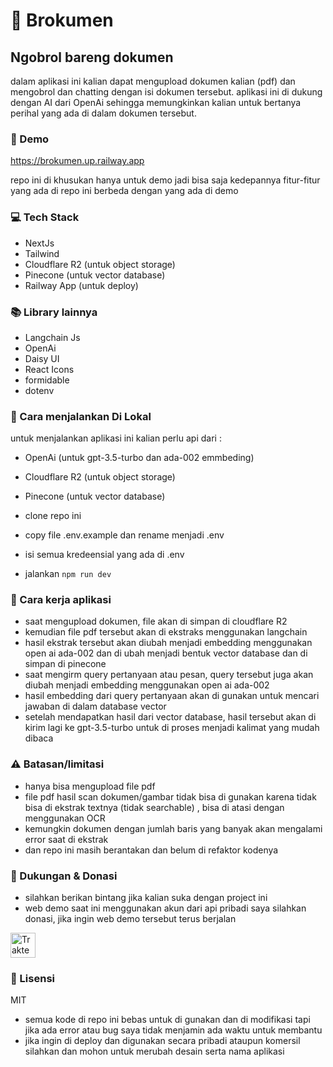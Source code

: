 # :pencil: Brokumen
## Ngobrol bareng dokumen

dalam aplikasi ini kalian dapat mengupload dokumen kalian (pdf) dan mengobrol dan chatting dengan isi dokumen tersebut.
aplikasi ini di dukung dengan AI dari OpenAi sehingga memungkinkan kalian untuk bertanya perihal yang ada di dalam dokumen tersebut.

### :art: Demo
https://brokumen.up.railway.app

repo ini di khusukan hanya untuk demo jadi bisa saja kedepannya fitur-fitur yang ada di repo ini berbeda dengan yang ada di demo


### :computer: Tech Stack
- NextJs
- Tailwind
- Cloudflare R2 (untuk object storage)
- Pinecone (untuk vector database)
- Railway App (untuk deploy)

### :books: Library lainnya
- Langchain Js
- OpenAi
- Daisy UI
- React Icons
- formidable
- dotenv

### :gun: Cara menjalankan Di Lokal
untuk menjalankan aplikasi ini kalian perlu api dari :
- OpenAi (untuk gpt-3.5-turbo dan ada-002 emmbeding)
- Cloudflare R2 (untuk object storage)
- Pinecone (untuk vector database) 

- clone repo ini
- copy file .env.example dan rename menjadi .env
- isi semua kredeensial yang ada di .env
- jalankan `npm run dev`

### :telescope: Cara kerja aplikasi
- saat mengupload dokumen, file akan di simpan di cloudflare R2
- kemudian file pdf tersebut akan di ekstraks menggunakan langchain
- hasil ekstrak tersebut akan diubah menjadi embedding menggunakan open ai ada-002 dan di ubah menjadi bentuk vector database dan di simpan di pinecone
- saat mengirm query pertanyaan atau pesan, query tersebut juga akan diubah menjadi embedding menggunakan open ai ada-002
- hasil embedding dari query pertanyaan akan di gunakan untuk mencari jawaban di dalam database vector
- setelah mendapatkan hasil dari vector database, hasil tersebut akan di kirim lagi ke gpt-3.5-turbo untuk di proses menjadi kalimat yang mudah dibaca

### :warning: Batasan/limitasi
- hanya bisa mengupload file pdf
- file pdf hasil scan dokumen/gambar tidak bisa di gunakan karena tidak bisa di ekstrak textnya (tidak searchable) , bisa di atasi dengan menggunakan OCR
- kemungkin dokumen dengan jumlah baris yang banyak akan mengalami error saat di ekstrak
- dan repo ini masih berantakan dan belum di refaktor kodenya

### :love_letter: Dukungan & Donasi
- silahkan berikan bintang jika kalian suka dengan project ini
- web demo saat ini menggunakan akun dari api pribadi saya silahkan donasi, jika ingin web demo tersebut terus berjalan

<a href="https://trakteer.id/bagood/tip" target="_blank"><img id="wse-buttons-preview" src="https://cdn.trakteer.id/images/embed/trbtn-red-1.png" height="40" style="border:0px;height:40px;" alt="Trakteer Saya"></a>


### :page_with_curl: Lisensi
MIT 
- semua kode di repo ini bebas untuk di gunakan dan di modifikasi tapi jika ada error atau bug saya tidak menjamin ada waktu untuk membantu
- jika ingin di deploy dan digunakan secara pribadi ataupun komersil silahkan dan mohon untuk merubah desain serta nama aplikasi
